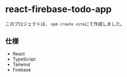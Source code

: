# react-firebase-todo-app
このプロジェクトは、
`npm create vite`にて作成しました。

## 仕様
- React
- TypeScript
- Tailwind
- Firebase

##
